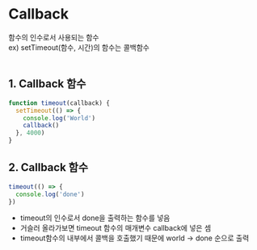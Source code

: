 # Callback
함수의 인수로서 사용되는 함수  
ex) setTimeout(함수, 시간)의 함수는 콜백함수
<br/><br/>


## 1. Callback 함수
```javascript
function timeout(callback) {
  setTimeout(() => {
    console.log('World')
    callback()
  }, 4000)
}
```

## 2. Callback 함수
```javascript
timeout(() => {
  console.log('done')
})
```
* timeout의 인수로서 done을 출력하는 함수를 넣음
* 거슬러 올라가보면 timeout 함수의 매개변수 callback에 넣은 셈
* timeout함수의 내부에서 콜백을 호출했기 때문에 world -> done 순으로 출력